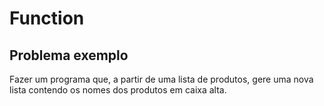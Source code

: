 # Function
## Problema exemplo

Fazer um programa que, a partir de uma lista de produtos, gere uma
nova lista contendo os nomes dos produtos em caixa alta.
